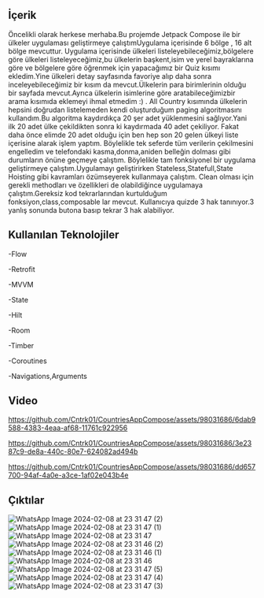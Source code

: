 ## İçerik

Öncelikli olarak herkese merhaba.Bu projemde Jetpack Compose ile bir ülkeler uygulaması geliştirmeye çalıştımUygulama içerisinde 6 bölge , 16 alt bölge mevcuttur.
Uygulama içerisinde ülkeleri listeleyebileceğimiz,bölgelere göre ülkeleri listeleyeceğimiz,bu ülkelerin
başkent,isim ve yerel bayraklarına göre ve bölgelere göre öğrenmek için yapacağımız bir Quiz kısımı ekledim.Yine ülkeleri detay sayfasında favoriye alıp daha sonra inceleyebileceğimiz bir kısım da mevcut.Ülkelerin para birimlerinin
olduğu bir sayfada mevcut.Ayrıca ülkelerin isimlerine göre aratabileceğimizbir arama kısımıda eklemeyi ihmal etmedim :) . All Country kısımında ülkelerin hepsini doğrudan listelemeden kendi oluşturduğum paging 
algoritmasını kullandım.Bu algoritma kaydırdıkça 20 şer adet yüklenmesini sağlıyor.Yani ilk 20 adet ülke çekildikten sonra ki kaydırmada 40 adet çekiliyor.
Fakat daha önce elimde 20 adet olduğu için ben hep son 20 gelen ülkeyi liste içerisine alarak işlem yaptım.
Böylelikle tek seferde tüm verilerin çekilmesini engelledim ve telefondaki kasma,donma,aniden belleğin dolması gibi durumların önüne geçmeye çalıştım.
Böylelikle tam fonksiyonel bir uygulama geliştirmeye çalıştım.Uygulamayı geliştirirken Stateless,Statefull,State Hoisting gibi kavramları özümseyerek kullanmaya çalıştım.
Clean olması için gerekli methodları ve özellikleri de olabildiğince uygulamaya çalıştım.Gereksiz kod tekrarlarından kurtulduğum fonksiyon,class,composable lar mevcut.
Kullanıcıya quizde 3 hak tanınıyor.3 yanlış sonunda butona basıp tekrar 3 hak alabiliyor.


## Kullanılan Teknolojiler


-Flow



-Retrofit



-MVVM



-State




-Hilt




-Room




-Timber





-Coroutines




-Navigations,Arguments




## Video



https://github.com/Cntrk01/CountriesAppCompose/assets/98031686/6dab9588-4383-4eaa-af68-11761c922956



https://github.com/Cntrk01/CountriesAppCompose/assets/98031686/3e2387c9-de8a-440c-80e7-624082ad494b



https://github.com/Cntrk01/CountriesAppCompose/assets/98031686/dd657700-94af-4a0e-a3ce-1af02e043b4e



## Çıktılar


![WhatsApp Image 2024-02-08 at 23 31 47 (2)](https://github.com/Cntrk01/CountriesAppCompose/assets/98031686/a8e23966-8323-4a6a-88d5-01bb2c8f049c)![WhatsApp Image 2024-02-08 at 23 31 47 (1)](https://github.com/Cntrk01/CountriesAppCompose/assets/98031686/799db3de-4ee2-46d9-adde-833ca271ce5f)
![WhatsApp Image 2024-02-08 at 23 31 47](https://github.com/Cntrk01/CountriesAppCompose/assets/98031686/5269d2ed-55d0-4800-987a-19aba5afc9b7)![WhatsApp Image 2024-02-08 at 23 31 46 (2)](https://github.com/Cntrk01/CountriesAppCompose/assets/98031686/ac1c10e1-2b0f-4840-afd0-17b8d658dba1)
![WhatsApp Image 2024-02-08 at 23 31 46 (1)](https://github.com/Cntrk01/CountriesAppCompose/assets/98031686/b5eee246-a52e-4d7f-a636-0fe55664fe4d)![WhatsApp Image 2024-02-08 at 23 31 46](https://github.com/Cntrk01/CountriesAppCompose/assets/98031686/dd356b53-984a-493f-b0b6-c422acb100d0)
![WhatsApp Image 2024-02-08 at 23 31 47 (5)](https://github.com/Cntrk01/CountriesAppCompose/assets/98031686/6a8b9e03-adaf-4a93-8ab8-3aa61d265ad7)![WhatsApp Image 2024-02-08 at 23 31 47 (4)](https://github.com/Cntrk01/CountriesAppCompose/assets/98031686/26f1f74f-e6a4-4129-9c03-8df5691f75be)
![WhatsApp Image 2024-02-08 at 23 31 47 (3)](https://github.com/Cntrk01/CountriesAppCompose/assets/98031686/acfc1792-e151-4ccd-8d1d-b0caff543fe3)

